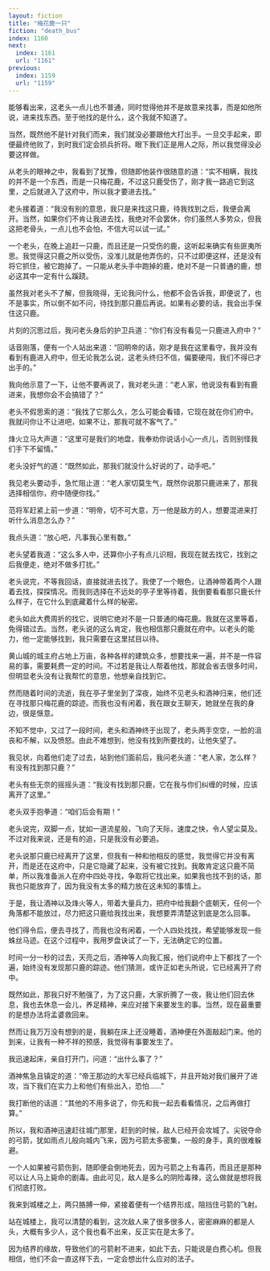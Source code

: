 ```yaml
---
layout: fiction
title: "梅花鹿一只"
fiction: "death_bus"
index: 1160
next:
  index: 1161
  url: "1161"
previous:
  index: 1159
  url: "1159"
---
```

能够看出来，这老头一点儿也不普通，同时觉得他并不是故意来找事，而是如他所说，进来找东西。至于他找的是什么，这个我就不知道了。

当然，既然他不是针对我们而来，我们就没必要跟他大打出手。一旦交手起来，即便最终他败了，到时我们定会损兵折将。眼下我们正是用人之际，所以我觉得没必要这样做。

从老头的眼神之中，我看到了犹豫，但随即他装作很随意的道：“实不相瞒，我找的并不是一个东西，而是一只梅花鹿，不过这只鹿受伤了，刚才我一路追它到这里，之后就进入了这府中，所以我才要进去找。”

老头接着道：“我没有别的意思，我只是来找这只鹿，待我找到之后，我便会离开。当然，如果你们不肯让我进去找，我绝对不会罢休，你们虽然人多势众，但我这把老骨头，一点儿也不会怕，不信大可以试一试。”

一个老头，在晚上追赶一只鹿，而且还是一只受伤的鹿，这听起来确实有些匪夷所思。我觉得这只鹿之所以受伤，没准儿就是他弄伤的，只不过即便这样，还是没有将它抓住，被它跑掉了。一只能从老头手中跑掉的鹿，绝对不是一只普通的鹿，想必这其中一定有什么蹊跷。

虽然我对老头不了解，但我晓得，无论我问什么，他都不会告诉我，即便说了，也不是事实，所以倒不如不问，待找到那只鹿后再说。如果有必要的话，我会出手保住这只鹿。

片刻的沉思过后，我问老头身后的护卫兵道：“你们有没有看见一只鹿进入府中？”

话音刚落，便有一个人站出来道：“回明帝的话，刚才是我在这里看守，我并没有看到有鹿进入府中，但无论我怎么说，这老头终归不信，偏要硬闯，我们不得已才出手的。”

我向他示意了一下，让他不要再说了，我对老头道：“老人家，他说没有看到有鹿进来，我想你会不会搞错了？”

老头不假思索的道：“我找了它那么久，怎么可能会看错，它现在就在你们府中。我就问你让不让进吧，如果不让，那我可就不客气了。”

烽火立马大声道：“这里可是我们的地盘，我奉劝你说话小心一点儿，否则别怪我们手下不留情。”

老头没好气的道：“既然如此，那我们就没什么好说的了，动手吧。”

我见老头要动手，急忙阻止道：“老人家切莫生气，既然你说那只鹿进来了，那我选择相信你，府中随便你找。”

范将军赶紧上前一步道：“明帝，切不可大意，万一他是敌方的人，想要混进来打听什么消息怎么办？”

我点头道：“放心吧，凡事我心里有数。”

老头望着我道：“这么多人中，还算你小子有点儿识相，我现在就去找它，找到之后我便走，绝对不做多打扰。”

老头说完，不等我回话，直接就进去找了。我使了一个眼色，让酒神带着两个人跟着去找，探探情况。而我则选择在不远处的亭子里等待着，我倒要看看那只鹿长什么样子，在它什么到底藏着什么样的秘密。

老头如此大费周折的找它，说明它绝对不是一只普通的梅花鹿。我就在这里等着，免得错过去。当然，老头说的这么肯定，我也相信那只鹿就在府中。以老头的能力，他一定能够找到，我只需要在这里拭目以待。

黄山城的城主府占地上万亩，各种各样的建筑众多，想要找来一遍，并不是一件容易的事，需要耗费一定的时间。不过若是我让人帮着他找，那就会省去很多时间，但明显老头没有让我帮忙的意思，他想亲自找到它。

然而随着时间的流逝，我在亭子里坐到了深夜，始终不见老头和酒神归来，他们还在寻找那只梅花鹿的踪迹。而我也没有闲着，我在跟女王聊天，她就坐在我的身边，很是惬意。

不知不觉中，又过了一段时间，老头和酒神终于出现了，老头两手空空，一脸的沮丧和不解，以及愤怒。由此不难想到，他没有找到所要找的，让他失望了。

我见状，向着他们走了过去，站到他们面前后，我问老头道：“老人家，怎么样？有没有找到那只鹿？”

老头有些无奈的摇摇头道：“我没有找到那只鹿，它在我与你们纠缠的时候，应该离开了这里。”

老头双手抱拳道：“咱们后会有期！”

老头说完，双脚一点，犹如一道流星般，飞向了天际，速度之快，令人望尘莫及。不过对我来说，还是有的追，只是我没有必要追。

老头说那只鹿已经离开了这里，但我有一种和他相反的感觉，我觉得它并没有离开，而是还在这府中，只是它隐藏了起来，没有被它找到。我敢肯定这只鹿不简单，所以我准备派人在府中四处寻找，争取将它找出来。如果我也找不到的话，那我也只能放弃了，因为我没有太多的精力放在这未知的事情上。

于是，我让酒神以及烽火等人，带着大量兵力，把府中给我翻个底朝天，任何一个角落都不能放过，尽力把这只鹿给我找出来，我想要弄清楚这到底是怎么回事。

他们得令后，便去寻找了，而我也没有闲着，一个人四处找找，希望能够发现一些蛛丝马迹。在这个过程中，我用罗盘诀试了一下，无法确定它的位置。

时间一分一秒的过去，天亮之后，酒神等人向我汇报，他们说府中上下都找了一个遍，始终没有发现那只鹿的踪迹。他们猜测，或许正如老头所说，它已经离开了府中。

既然如此，那我只好不勉强了，为了这只鹿，大家折腾了一夜，我让他们回去休息，我也去休息一会儿，养足精神，来应对接下来要发生的事。当然，现在最重要的是想办法将孟婆救回来。

然而让我万万没有想到的是，我躺在床上还没睡着，酒神便在外面敲起门来。他的到来，让我有一种不祥的预感，我觉得有事要发生了。

我迅速起床，亲自打开门，问道：“出什么事了？”

酒神焦急且镇定的道：“帝王那边的大军已经兵临城下，并且开始对我们展开了进攻，当下我们在实力上和他们有些出入，恐怕……”

我打断他的话道：“其他的不用多说了，你先和我一起去看看情况，之后再做打算。”

所以，我和酒神迅速赶往城门那里，赶到的时候，敌人已经开会攻城了。尖锐夺命的弓箭，犹如雨点儿般向城内飞来，因为弓箭太多密集，一般的身手，真的很难躲避。

一个人如果被弓箭伤到，随即便会倒地死去，因为弓箭之上有毒药，而且还是那种可以让人马上毙命的剧毒。由此可见，敌人是多么的阴险毒辣，这么做就是想将我们彻底打败。

我来到城楼之上，两只胳膊一伸，紧接着便有一个结界形成，阻挡住弓箭的飞射。

站在城楼上，我可以清楚的看到，这次敌人来了很多很多人，密密麻麻的都是人头，大概有多少人，这个我也看不出来，反正实在是太多了。

因为结界的缘故，导致他们的弓箭射不进来，如此下去，只能说是白费心机。但我相信，他们不会一直这样下去，一定会想出什么应对的法子。